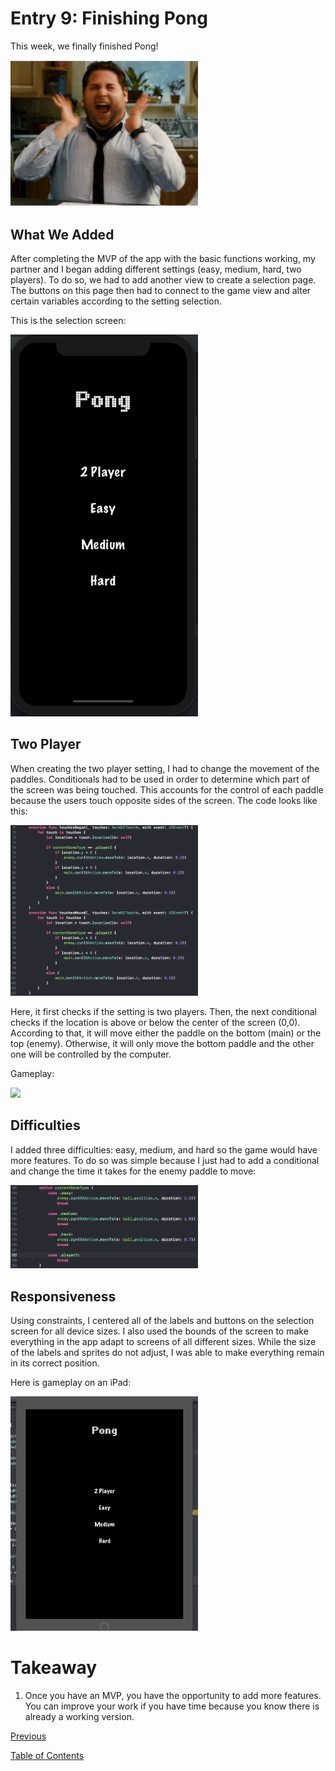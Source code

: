# Entry 9: Finishing Pong

This week, we finally finished Pong!

<img src="../images/09-yay.gif" style="width: 300px;" />

## What We Added

After completing the MVP of the app with the basic functions working, my partner and I began adding different settings (easy, medium, hard, two players). To do so, we had to add another view to create a selection page. The buttons on this page then had to connect to the game view and alter certain variables according to the setting selection.

This is the selection screen:

<img src="../images/09-selection.png" style="width: 300px;" />

## Two Player

When creating the two player setting, I had to change the movement of the paddles. Conditionals had to be used in order to determine which part of the screen was being touched. This accounts for the control of each paddle because the users touch opposite sides of the screen. The code looks like this:

<img src="../images/09-touch.png" style="width: 300px;" />

Here, it first checks if the setting is two players. Then, the next conditional checks if the location is above or below the center of the screen (0,0). According to that, it will move either the paddle on the bottom (main) or the top (enemy). Otherwise, it will only move the bottom paddle and the other one will be controlled by the computer.

Gameplay:

<img src="../images/09-2player.gif" style="width: 300px;" />

## Difficulties

I added three difficulties: easy, medium, and hard so the game would have more features. To do so was simple because I just had to add a conditional and change the time it takes for the enemy paddle to move:

<img src="../images/09-easy.png" style="width: 300px;" />

## Responsiveness

Using constraints, I centered all of the labels and buttons on the selection screen for all device sizes. I also used the bounds of the screen to make everything in the app adapt to screens of all different sizes. While the size of the labels and sprites do not adjust, I was able to make everything remain in its correct position. 

Here is gameplay on an iPad:

<img src="../images/09-ipad.gif" style="width: 300px;" />

# Takeaway

1. Once you have an MVP, you have the opportunity to add more features. You can improve your work if you have time because you know there is already a working version.

[Previous](entry08-week8.md)

[Table of Contents](../README.md)
